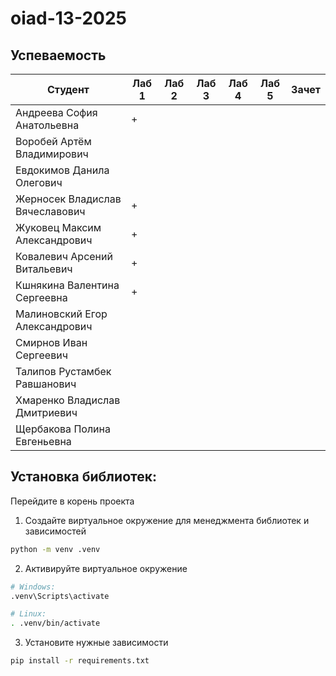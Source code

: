 # oiad-13-2025

## Успеваемость

| Студент                         | Лаб 1 | Лаб 2 | Лаб 3 | Лаб 4 | Лаб 5 | Зачет |
| ------------------------------- | ----- | ----- | ----- | ----- | ----- | ----- |
| Андреева София Анатольевна      |   +   |       |       |       |       |       |
| Воробей Артём Владимирович      |       |       |       |       |       |       |
| Евдокимов Данила Олегович       |       |       |       |       |       |       |
| Жерносек Владислав Вячеславович |   +   |       |       |       |       |       |
| Жуковец Максим Александрович    |   +   |       |       |       |       |       |
| Ковалевич Арсений Витальевич    |   +   |       |       |       |       |       |
| Кшнякина Валентина Сергеевна    |   +   |       |       |       |       |       |
| Малиновский Егор Александрович  |       |       |       |       |       |       |
| Смирнов Иван Сергеевич          |       |       |       |       |       |       |
| Талипов Рустамбек Равшанович    |       |       |       |       |       |       |
| Хмаренко Владислав Дмитриевич   |       |       |       |       |       |       |
| Щербакова Полина Евгеньевна     |       |       |       |       |       |       |


## Установка библиотек:

Перейдите в корень проекта
1. Создайте виртуальное окружение для менеджмента библиотек и зависимостей
```bash
python -m venv .venv
```
2. Активируйте виртуальное окружение
```bash
# Windows:
.venv\Scripts\activate

# Linux:
. .venv/bin/activate
```
3. Установите нужные зависимости
```bash
pip install -r requirements.txt
```
